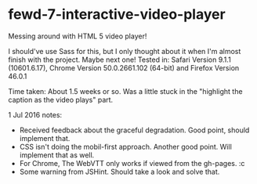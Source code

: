 # fewd-7-interactive-video-player
Messing around with HTML 5 video player!

I should've use Sass for this, but I only thought about it when I'm almost finish with the project. Maybe next one!
Tested in: 
Safari Version 9.1.1 (10601.6.17), Chrome Version 50.0.2661.102 (64-bit) and Firefox Version 46.0.1

Time taken: About 1.5 weeks or so. Was a little stuck in the "highlight the caption as the video plays" part.

1 Jul 2016 notes:
- Received feedback about the graceful degradation. Good point, should implement that.
- CSS isn't doing the mobil-first approach. Another good point. Will implement that as well.
- For Chrome, The WebVTT only works if viewed from the gh-pages. :c
- Some warning from JSHint. Should take a look and solve that.

